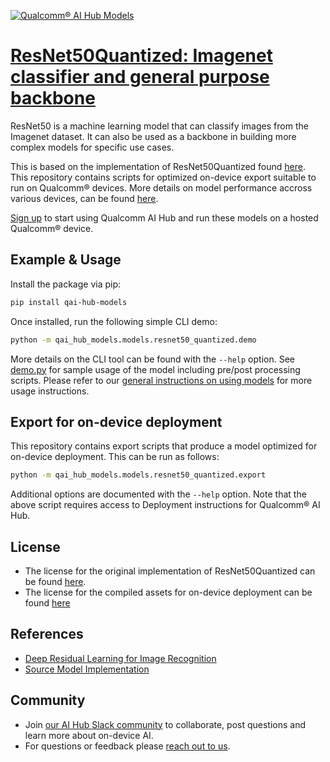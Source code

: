 [![Qualcomm® AI Hub Models](https://qaihub-public-assets.s3.us-west-2.amazonaws.com/qai-hub-models/quic-logo.jpg)](../../README.md)


# [ResNet50Quantized: Imagenet classifier and general purpose backbone](https://aihub.qualcomm.com/models/resnet50_quantized)

ResNet50 is a machine learning model that can classify images from the Imagenet dataset. It can also be used as a backbone in building more complex models for specific use cases.

This is based on the implementation of ResNet50Quantized found [here](https://github.com/pytorch/vision/blob/main/torchvision/models/resnet.py). This repository contains scripts for optimized on-device
export suitable to run on Qualcomm® devices. More details on model performance
accross various devices, can be found [here](https://aihub.qualcomm.com/models/resnet50_quantized).

[Sign up](https://myaccount.qualcomm.com/signup) to start using Qualcomm AI Hub and run these models on a hosted Qualcomm® device.




## Example & Usage

Install the package via pip:
```bash
pip install qai-hub-models
```


Once installed, run the following simple CLI demo:

```bash
python -m qai_hub_models.models.resnet50_quantized.demo
```
More details on the CLI tool can be found with the `--help` option. See
[demo.py](demo.py) for sample usage of the model including pre/post processing
scripts. Please refer to our [general instructions on using
models](../../../#getting-started) for more usage instructions.

## Export for on-device deployment

This repository contains export scripts that produce a model optimized for
on-device deployment. This can be run as follows:

```bash
python -m qai_hub_models.models.resnet50_quantized.export
```
Additional options are documented with the `--help` option. Note that the above
script requires access to Deployment instructions for Qualcomm® AI Hub.


## License
* The license for the original implementation of ResNet50Quantized can be found
  [here](https://github.com/pytorch/vision/blob/main/LICENSE).
* The license for the compiled assets for on-device deployment can be found [here](https://qaihub-public-assets.s3.us-west-2.amazonaws.com/qai-hub-models/Qualcomm+AI+Hub+Proprietary+License.pdf)


## References
* [Deep Residual Learning for Image Recognition](https://arxiv.org/abs/1512.03385)
* [Source Model Implementation](https://github.com/pytorch/vision/blob/main/torchvision/models/resnet.py)



## Community
* Join [our AI Hub Slack community](https://aihub.qualcomm.com/community/slack) to collaborate, post questions and learn more about on-device AI.
* For questions or feedback please [reach out to us](mailto:ai-hub-support@qti.qualcomm.com).
